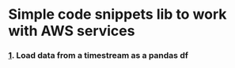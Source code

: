 # Simple code snippets lib to work with AWS services 

### [1](https://github.com/mjdileep/aws-code-snippets/tree/master/data_access/timestream). Load data from a timestream as a pandas df 
